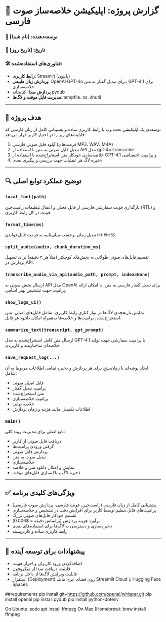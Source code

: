 # 📄 گزارش پروژه: اپلیکیشن خلاصه‌ساز صوت فارسی

### 👤 توسعه‌دهنده: [نام شما]  
### 📅 تاریخ: [تاریخ روز]  
### 🛠️ فناوری‌های استفاده‌شده:  
- **رابط کاربری**: Streamlit (پایتون)  
- **پردازش زبان طبیعی**: OpenAI GPT-4o برای تبدیل گفتار به متن، GPT-4.1 برای خلاصه‌سازی  
- **پردازش صدا**: کتابخانه pydub  
- **مدیریت فایل موقت و لاگ‌ها**: tempfile، os، shutil  

---

## 🎯 هدف پروژه
توسعه‌ی یک اپلیکیشن تحت وب با رابط کاربری ساده و پشتیبانی کامل از زبان فارسی که قابلیت‌های زیر را در اختیار کاربر قرار می‌دهد:

1. آپلود فایل صوتی فارسی (فرمت‌های MP3، WAV، M4A)  
2. تبدیل فایل صوتی به متن با استفاده از API مدل gpt-4o-transcribe  
3. خلاصه‌سازی خودکار متن استخراج‌شده با استفاده از GPT-4.1 و پرامپت اختصاصی  
4. ذخیره لاگ هر عملیات جهت بررسی و پیگیری بعدی  

---

## 🔍 توضیح عملکرد توابع اصلی

### `local_font(path)`
بارگذاری فونت سفارشی فارسی از فایل محلی و اعمال تنظیمات راست‌چین (RTL) و فونت در کل رابط کاربری.

### `format_time(ms)`
تبدیل زمان برحسب میلی‌ثانیه به فرمت قابل‌خواندن `HH:MM:SS`.

### `split_audio(audio, chunk_duration_ms)`
تقسیم فایل‌های صوتی طولانی به بخش‌های کوچکتر (مثلاً هر ۲ دقیقه) برای تسهیل پردازش در API.

### `transcribe_audio_via_api(audio_path, prompt, index=None)`
ارسال بخش صوتی به API مدل OpenAI برای تبدیل گفتار فارسی به متن، با امکان ارائه پرامپت جهت تشخیص بهتر اسامی.

### `show_logs_ui()`
نمایش تاریخچه‌ی لاگ‌ها در نوار کناری رابط کاربری. شامل فایل‌های اصلی، متن استخراج‌شده، پرامپت‌ها و خلاصه‌ها به‌همراه امکان دانلود هر فایل.

### `summarize_text(transcript, gpt_prompt)`
ارسال متن کامل استخراج‌شده به مدل GPT-4.1 با پرامپت سفارشی جهت تولید خلاصه‌ای ساختارمند و کاربردی.

### `save_request_log(...)`
ایجاد پوشه‌ای با زمان‌سنج برای هر پردازش و ذخیره تمامی اطلاعات مربوط به آن شامل:  
- فایل اصلی صوتی  
- پرامپت تبدیل گفتار  
- متن استخراج‌شده  
- پرامپت خلاصه‌سازی  
- خلاصه نهایی  
- اطلاعات تکمیلی مانند هزینه و زمان پردازش  

### `main()`
تابع اصلی برای مدیریت روند کلی:
- دریافت فایل صوتی از کاربر  
- گرفتن ورودی پرامپت‌ها  
- پردازش فایل صوتی  
- تبدیل صوت به متن  
- خلاصه‌سازی  
- نمایش و امکان دانلود متن و خلاصه  
- ذخیره لاگ و پاک‌سازی فایل‌های موقت  

---

## ✅ ویژگی‌های کلیدی برنامه

- پشتیبانی کامل از زبان فارسی (راست‌چین، فونت فارسی، پردازش صوت فارسی)
- پرامپت‌های قابل تنظیم توسط کاربر برای افزایش دقت در تشخیص و خلاصه‌سازی
- تقسیم خودکار فایل‌های صوتی بزرگ
- برآورد هزینه پردازش (براساس دقیقه × $0.006)
- ذخیره‌سازی و دسترسی به لاگ‌ها برای استفاده‌های بعدی
- رابط کاربری ساده و کاربرپسند

---

## 🚀 پیشنهادات برای توسعه آینده

- اضافه‌کردن ورود کاربران و احراز هویت  
- قابلیت دریافت صدا از میکروفون  
- قابلیت ویرایش لاگ‌ها از داخل برنامه  
- استقرار (Deployment) روی فضای ابری مانند Streamlit Cloud یا Hugging Face Spaces  


##requirements
pip install git+https://github.com/openai/whisper.git
pip install openai
pip install pydub
pip install python-dotenv

On Ubuntu: sudo apt install ffmpeg
On Mac (Homebrew): brew install ffmpeg